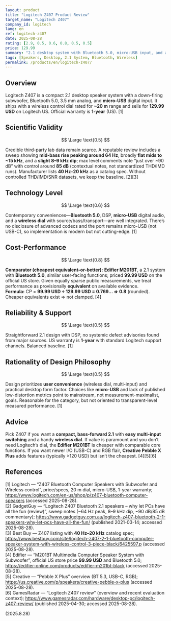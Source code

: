 ```yaml
---
layout: product
title: "Logitech Z407 Product Review"
target_name: "Logitech Z407"
company_id: logitech
lang: en
ref: logitech-z407
date: 2025-08-28
rating: [2.9, 0.5, 0.6, 0.8, 0.5, 0.5]
price: 129.99
summary: "2.1 desktop system with Bluetooth 5.0, micro-USB input, and a 20 m wireless control dial; limited third-party measurements"
tags: [Speakers, Desktop, 2.1 System, Bluetooth, Wireless]
permalink: /products/en/logitech-z407/
---
```


## Overview

Logitech Z407 is a compact 2.1 desktop speaker system with a down-firing subwoofer, Bluetooth 5.0, 3.5 mm analog, and **micro-USB** digital input. It ships with a wireless control dial rated for **~20 m** range and sells for **129.99 USD** on Logitech US. Official warranty is **1-year** (US). [1]

## Scientific Validity

$$ \Large \text{0.5} $$

Credible third-party lab data remain scarce. A reputable review includes a sweep showing **mid-bass rise peaking around 64 Hz**, broadly **flat mids to ~15 kHz**, and a **slight 8–9 kHz dip**; max level comments note “just over ~90 dB” with control around **85 dB** (contextual notes, not standardized THD/IMD runs). Manufacturer lists **40 Hz–20 kHz** as a catalog spec. Without controlled THD/IMD/SNR datasets, we keep the baseline. [2][3]

## Technology Level

$$ \Large \text{0.6} $$

Contemporary conveniences—**Bluetooth 5.0**, DSP, **micro-USB** digital audio, and a **wireless dial** with source/bass/transport—are well integrated. There’s no disclosure of advanced codecs and the port remains micro-USB (not USB-C), so implementation is modern but not cutting-edge. [1]

## Cost-Performance

$$ \Large \text{0.8} $$

**Comparator (cheapest equivalent-or-better):** **Edifier M201BT**, a 2.1 system with **Bluetooth 5.0**, similar user-facing functions; priced **99.99 USD** on the official US store. Given equally sparse public measurements, we treat performance as provisionally **equivalent** on available evidence.  
**Formula:** CP = **99.99 USD ÷ 129.99 USD = 0.769… ⇒ 0.8** (rounded). Cheaper equivalents exist ⇒ not clamped. [4]

## Reliability & Support

$$ \Large \text{0.5} $$

Straightforward 2.1 design with DSP, no systemic defect advisories found from major sources. US warranty is **1-year** with standard Logitech support channels. Balanced baseline. [1]

## Rationality of Design Philosophy

$$ \Large \text{0.5} $$

Design prioritizes **user convenience** (wireless dial, multi-input) and practical desktop form factor. Choices like **micro-USB** and lack of published low-distortion metrics point to mainstream, not measurement-maximalist, goals. Reasonable for the category, but not oriented to transparent-level measured performance. [1]

## Advice

Pick Z407 if you want a **compact, bass-forward 2.1** with **easy multi-input switching** and a handy **wireless dial**. If value is paramount and you don’t need Logitech’s dial, the **Edifier M201BT** is cheaper with comparable core functions. If you want newer I/O (USB-C) and RGB flair, **Creative Pebble X Plus** adds features (typically >120 USD) but isn’t the cheapest. [4][5][6]

## References

[1] Logitech — “Z407 Bluetooth Computer Speakers with Subwoofer and Wireless control”, price/specs, 20 m dial, micro-USB, 1-year warranty; https://www.logitech.com/en-us/shop/p/z407-bluetooth-computer-speakers (accessed 2025-08-28).  
[2] GadgetGuy — “Logitech Z407 Bluetooth 2.1 speakers – why let PCs have all the fun (review)”, sweep notes (~64 Hz peak, 8–9 kHz dip, ~90 dB/85 dB commentary); https://www.gadgetguy.com.au/logitech-z407-bluetooth-2-1-speakers-why-let-pcs-have-all-the-fun/ (published 2021-03-14; accessed 2025-08-28).  
[3] Best Buy — Z407 listing with **40 Hz–20 kHz** catalog spec; https://www.bestbuy.com/site/logitech-z407-2-1-bluetooth-computer-speaker-system-with-wireless-control-3-piece-black/6425597.p (accessed 2025-08-28).  
[4] Edifier — “M201BT Multimedia Computer Speaker System with Subwoofer”, official US store price **99.99 USD** and Bluetooth 5.0; https://edifier-online.com/products/edifier-m201bt-black (accessed 2025-08-28).  
[5] Creative — “Pebble X Plus” overview (BT 5.3, USB-C, RGB); https://us.creative.com/p/speakers/creative-pebble-x-plus (accessed 2025-08-28).  
[6] GamesRadar — “Logitech Z407 review” (overview and recent evaluation context); https://www.gamesradar.com/hardware/desktop-pc/logitech-z407-review/ (published 2025-04-30; accessed 2025-08-28).

(2025.8.28)

